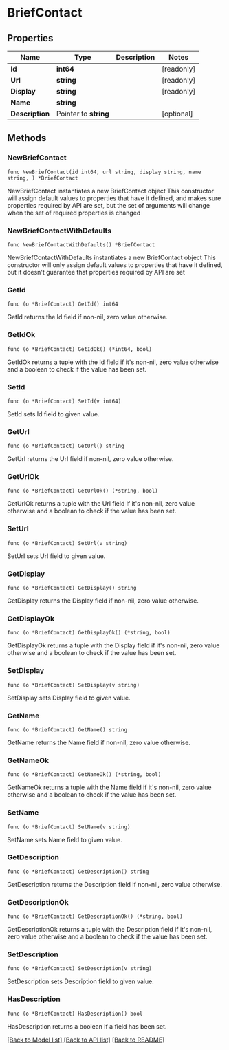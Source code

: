 # BriefContact

## Properties

Name | Type | Description | Notes
------------ | ------------- | ------------- | -------------
**Id** | **int64** |  | [readonly] 
**Url** | **string** |  | [readonly] 
**Display** | **string** |  | [readonly] 
**Name** | **string** |  | 
**Description** | Pointer to **string** |  | [optional] 

## Methods

### NewBriefContact

`func NewBriefContact(id int64, url string, display string, name string, ) *BriefContact`

NewBriefContact instantiates a new BriefContact object
This constructor will assign default values to properties that have it defined,
and makes sure properties required by API are set, but the set of arguments
will change when the set of required properties is changed

### NewBriefContactWithDefaults

`func NewBriefContactWithDefaults() *BriefContact`

NewBriefContactWithDefaults instantiates a new BriefContact object
This constructor will only assign default values to properties that have it defined,
but it doesn't guarantee that properties required by API are set

### GetId

`func (o *BriefContact) GetId() int64`

GetId returns the Id field if non-nil, zero value otherwise.

### GetIdOk

`func (o *BriefContact) GetIdOk() (*int64, bool)`

GetIdOk returns a tuple with the Id field if it's non-nil, zero value otherwise
and a boolean to check if the value has been set.

### SetId

`func (o *BriefContact) SetId(v int64)`

SetId sets Id field to given value.


### GetUrl

`func (o *BriefContact) GetUrl() string`

GetUrl returns the Url field if non-nil, zero value otherwise.

### GetUrlOk

`func (o *BriefContact) GetUrlOk() (*string, bool)`

GetUrlOk returns a tuple with the Url field if it's non-nil, zero value otherwise
and a boolean to check if the value has been set.

### SetUrl

`func (o *BriefContact) SetUrl(v string)`

SetUrl sets Url field to given value.


### GetDisplay

`func (o *BriefContact) GetDisplay() string`

GetDisplay returns the Display field if non-nil, zero value otherwise.

### GetDisplayOk

`func (o *BriefContact) GetDisplayOk() (*string, bool)`

GetDisplayOk returns a tuple with the Display field if it's non-nil, zero value otherwise
and a boolean to check if the value has been set.

### SetDisplay

`func (o *BriefContact) SetDisplay(v string)`

SetDisplay sets Display field to given value.


### GetName

`func (o *BriefContact) GetName() string`

GetName returns the Name field if non-nil, zero value otherwise.

### GetNameOk

`func (o *BriefContact) GetNameOk() (*string, bool)`

GetNameOk returns a tuple with the Name field if it's non-nil, zero value otherwise
and a boolean to check if the value has been set.

### SetName

`func (o *BriefContact) SetName(v string)`

SetName sets Name field to given value.


### GetDescription

`func (o *BriefContact) GetDescription() string`

GetDescription returns the Description field if non-nil, zero value otherwise.

### GetDescriptionOk

`func (o *BriefContact) GetDescriptionOk() (*string, bool)`

GetDescriptionOk returns a tuple with the Description field if it's non-nil, zero value otherwise
and a boolean to check if the value has been set.

### SetDescription

`func (o *BriefContact) SetDescription(v string)`

SetDescription sets Description field to given value.

### HasDescription

`func (o *BriefContact) HasDescription() bool`

HasDescription returns a boolean if a field has been set.


[[Back to Model list]](../README.md#documentation-for-models) [[Back to API list]](../README.md#documentation-for-api-endpoints) [[Back to README]](../README.md)


